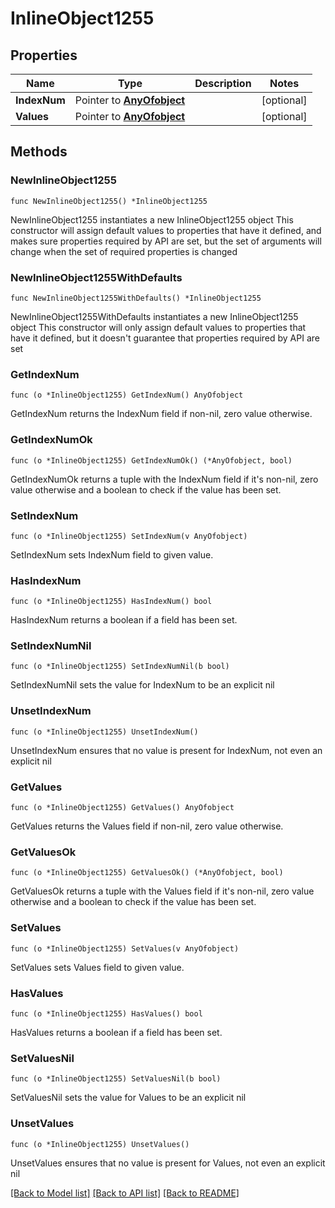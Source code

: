 # InlineObject1255

## Properties

Name | Type | Description | Notes
------------ | ------------- | ------------- | -------------
**IndexNum** | Pointer to [**AnyOfobject**](anyOf&lt;object&gt;.md) |  | [optional] 
**Values** | Pointer to [**AnyOfobject**](anyOf&lt;object&gt;.md) |  | [optional] 

## Methods

### NewInlineObject1255

`func NewInlineObject1255() *InlineObject1255`

NewInlineObject1255 instantiates a new InlineObject1255 object
This constructor will assign default values to properties that have it defined,
and makes sure properties required by API are set, but the set of arguments
will change when the set of required properties is changed

### NewInlineObject1255WithDefaults

`func NewInlineObject1255WithDefaults() *InlineObject1255`

NewInlineObject1255WithDefaults instantiates a new InlineObject1255 object
This constructor will only assign default values to properties that have it defined,
but it doesn't guarantee that properties required by API are set

### GetIndexNum

`func (o *InlineObject1255) GetIndexNum() AnyOfobject`

GetIndexNum returns the IndexNum field if non-nil, zero value otherwise.

### GetIndexNumOk

`func (o *InlineObject1255) GetIndexNumOk() (*AnyOfobject, bool)`

GetIndexNumOk returns a tuple with the IndexNum field if it's non-nil, zero value otherwise
and a boolean to check if the value has been set.

### SetIndexNum

`func (o *InlineObject1255) SetIndexNum(v AnyOfobject)`

SetIndexNum sets IndexNum field to given value.

### HasIndexNum

`func (o *InlineObject1255) HasIndexNum() bool`

HasIndexNum returns a boolean if a field has been set.

### SetIndexNumNil

`func (o *InlineObject1255) SetIndexNumNil(b bool)`

 SetIndexNumNil sets the value for IndexNum to be an explicit nil

### UnsetIndexNum
`func (o *InlineObject1255) UnsetIndexNum()`

UnsetIndexNum ensures that no value is present for IndexNum, not even an explicit nil
### GetValues

`func (o *InlineObject1255) GetValues() AnyOfobject`

GetValues returns the Values field if non-nil, zero value otherwise.

### GetValuesOk

`func (o *InlineObject1255) GetValuesOk() (*AnyOfobject, bool)`

GetValuesOk returns a tuple with the Values field if it's non-nil, zero value otherwise
and a boolean to check if the value has been set.

### SetValues

`func (o *InlineObject1255) SetValues(v AnyOfobject)`

SetValues sets Values field to given value.

### HasValues

`func (o *InlineObject1255) HasValues() bool`

HasValues returns a boolean if a field has been set.

### SetValuesNil

`func (o *InlineObject1255) SetValuesNil(b bool)`

 SetValuesNil sets the value for Values to be an explicit nil

### UnsetValues
`func (o *InlineObject1255) UnsetValues()`

UnsetValues ensures that no value is present for Values, not even an explicit nil

[[Back to Model list]](../README.md#documentation-for-models) [[Back to API list]](../README.md#documentation-for-api-endpoints) [[Back to README]](../README.md)


